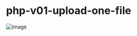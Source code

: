 # php-v01-upload-one-file

![image](https://user-images.githubusercontent.com/1501327/160057275-a3ebd416-563e-4485-8dc7-d5f548e378f1.png)
